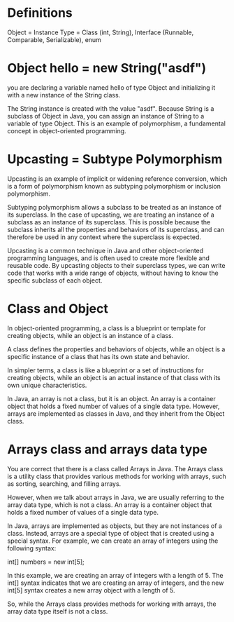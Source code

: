 # Definitions
Object = Instance 
Type = Class (int, String), Interface (Runnable, Comparable, Serializable), enum

# Object hello = new String("asdf")
you are declaring a variable named hello of type Object and initializing it with a new instance of the String class.

The String instance is created with the value "asdf". Because String is a subclass of Object in Java, you can assign an instance of String to a variable of type Object. This is an example of polymorphism, a fundamental concept in object-oriented programming.

# Upcasting = Subtype Polymorphism
Upcasting is an example of implicit or widening reference conversion, which is a form of polymorphism known as subtyping polymorphism or inclusion polymorphism.

Subtyping polymorphism allows a subclass to be treated as an instance of its superclass. In the case of upcasting, we are treating an instance of a subclass as an instance of its superclass. This is possible because the subclass inherits all the properties and behaviors of its superclass, and can therefore be used in any context where the superclass is expected.

Upcasting is a common technique in Java and other object-oriented programming languages, and is often used to create more flexible and reusable code. By upcasting objects to their superclass types, we can write code that works with a wide range of objects, without having to know the specific subclass of each object.

# Class and Object
In object-oriented programming, a class is a blueprint or template for creating objects, while an object is an instance of a class.

A class defines the properties and behaviors of objects, while an object is a specific instance of a class that has its own state and behavior.

In simpler terms, a class is like a blueprint or a set of instructions for creating objects, while an object is an actual instance of that class with its own unique characteristics.

In Java, an array is not a class, but it is an object. An array is a container object that holds a fixed number of values of a single data type. However, arrays are implemented as classes in Java, and they inherit from the Object class.

# Arrays class and arrays data type
You are correct that there is a class called Arrays in Java. The Arrays class is a utility class that provides various methods for working with arrays, such as sorting, searching, and filling arrays.

However, when we talk about arrays in Java, we are usually referring to the array data type, which is not a class. An array is a container object that holds a fixed number of values of a single data type.

In Java, arrays are implemented as objects, but they are not instances of a class. Instead, arrays are a special type of object that is created using a special syntax. For example, we can create an array of integers using the following syntax:

int[] numbers = new int[5];


In this example, we are creating an array of integers with a length of 5. The int[] syntax indicates that we are creating an array of integers, and the new int[5] syntax creates a new array object with a length of 5.

So, while the Arrays class provides methods for working with arrays, the array data type itself is not a class.